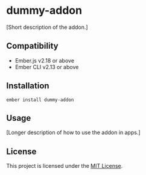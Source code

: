 dummy-addon
==============================================================================

[Short description of the addon.]


Compatibility
------------------------------------------------------------------------------

* Ember.js v2.18 or above
* Ember CLI v2.13 or above


Installation
------------------------------------------------------------------------------

```
ember install dummy-addon
```


Usage
------------------------------------------------------------------------------

[Longer description of how to use the addon in apps.]


License
------------------------------------------------------------------------------

This project is licensed under the [MIT License](LICENSE.md).
